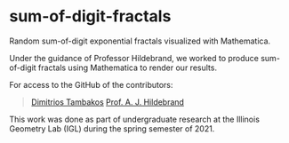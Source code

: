 # sum-of-digit-fractals
Random sum-of-digit exponential fractals visualized with Mathematica. 

Under the guidance of Professor Hildebrand, we worked to produce sum-of-digit fractals using Mathematica to render our results. 

For access to the GitHub of the contributors:

> [Dimitrios Tambakos](https://github.com/dtt2)
> [Prof. A. J. Hildebrand](https://github.com/ajhildebrand)

This work was done as part of undergraduate research at the Illinois Geometry Lab (IGL) during the spring semester of 2021.

